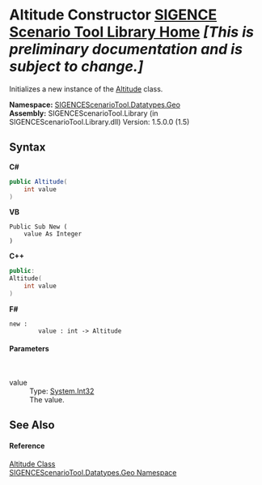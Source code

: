 # Altitude Constructor <a href="https://github.com/ObiWanLansi/SIGENCE-Scenario-Tool">SIGENCE Scenario Tool Library Home</a> _**\[This is preliminary documentation and is subject to change.\]**_

Initializes a new instance of the <a href="1d120d8f-9939-0272-9eee-073ecbd9c109.md">Altitude</a> class.

**Namespace:**&nbsp;<a href="22f4598b-4676-3d28-691e-d0e1597755ea.md">SIGENCEScenarioTool.Datatypes.Geo</a><br />**Assembly:**&nbsp;SIGENCEScenarioTool.Library (in SIGENCEScenarioTool.Library.dll) Version: 1.5.0.0 (1.5)

## Syntax

**C#**<br />
``` C#
public Altitude(
	int value
)
```

**VB**<br />
``` VB
Public Sub New ( 
	value As Integer
)
```

**C++**<br />
``` C++
public:
Altitude(
	int value
)
```

**F#**<br />
``` F#
new : 
        value : int -> Altitude
```


#### Parameters
&nbsp;<dl><dt>value</dt><dd>Type: <a href="http://msdn2.microsoft.com/en-us/library/td2s409d" target="_blank">System.Int32</a><br />The value.</dd></dl>

## See Also


#### Reference
<a href="1d120d8f-9939-0272-9eee-073ecbd9c109.md">Altitude Class</a><br /><a href="22f4598b-4676-3d28-691e-d0e1597755ea.md">SIGENCEScenarioTool.Datatypes.Geo Namespace</a><br />